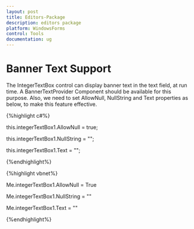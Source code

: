 ```yaml
---
layout: post
title: Editors-Package
description: editors package
platform: WindowsForms
control: Tools
documentation: ug
---
```


# Banner Text Support

The IntegerTextBox control can display banner text in the text field, at run time. A BannerTextProvider Component should be available for this purpose. Also, we need to set AllowNull, NullString and Text properties as below, to make this feature effective.

{%highlight c#%}



this.integerTextBox1.AllowNull = true;

this.integerTextBox1.NullString = "";

this.integerTextBox1.Text = "";

{%endhighlight%}

{%highlight vbnet%}



Me.integerTextBox1.AllowNull = True

Me.integerTextBox1.NullString = ""

Me.integerTextBox1.Text = ""

{%endhighlight%}